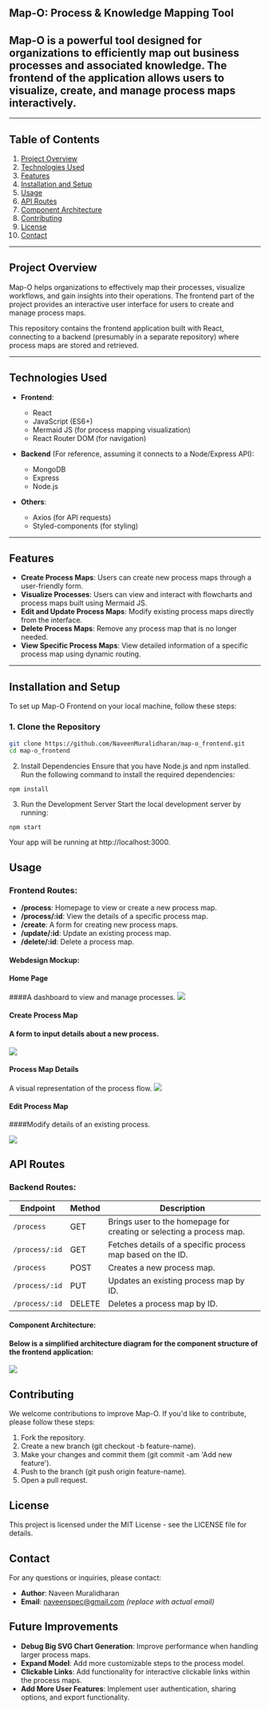 ## Map-O: Process & Knowledge Mapping Tool

## **Map-O** is a powerful tool designed for organizations to efficiently map out business processes and associated knowledge. The frontend of the application allows users to visualize, create, and manage process maps interactively.
---

## Table of Contents

1. [Project Overview](#project-overview)
2. [Technologies Used](#technologies-used)
3. [Features](#features)
4. [Installation and Setup](#installation-and-setup)
5. [Usage](#usage)
6. [API Routes](#api-routes)
7. [Component Architecture](#component-architecture)
8. [Contributing](#contributing)
9. [License](#license)
10. [Contact](#contact)

---

## Project Overview

Map-O helps organizations to effectively map their processes, visualize workflows, and gain insights into their operations. The frontend part of the project provides an interactive user interface for users to create and manage process maps.

This repository contains the frontend application built with React, connecting to a backend (presumably in a separate repository) where process maps are stored and retrieved.

---

## Technologies Used

- **Frontend**:  
  - React
  - JavaScript (ES6+)
  - Mermaid JS (for process mapping visualization)
  - React Router DOM (for navigation)
  
- **Backend** (For reference, assuming it connects to a Node/Express API):  
  - MongoDB
  - Express
  - Node.js

- **Others**:
  - Axios (for API requests)
  - Styled-components (for styling)

---

## Features

- **Create Process Maps**: Users can create new process maps through a user-friendly form.
- **Visualize Processes**: Users can view and interact with flowcharts and process maps built using Mermaid JS.
- **Edit and Update Process Maps**: Modify existing process maps directly from the interface.
- **Delete Process Maps**: Remove any process map that is no longer needed.
- **View Specific Process Maps**: View detailed information of a specific process map using dynamic routing.

---

## Installation and Setup

To set up Map-O Frontend on your local machine, follow these steps:

### 1. Clone the Repository

```bash
git clone https://github.com/NaveenMuralidharan/map-o_frontend.git
cd map-o_frontend
```
2. Install Dependencies
Ensure that you have Node.js and npm installed. Run the following command to install the required dependencies:
```
npm install
```
3. Run the Development Server
Start the local development server by running:
```
npm start
```
Your app will be running at http://localhost:3000.

## Usage

### Frontend Routes:

- **/process**: Homepage to view or create a new process map.
- **/process/:id**: View the details of a specific process map.
- **/create**: A form for creating new process maps.
- **/update/:id**: Update an existing process map.
- **/delete/:id**: Delete a process map.

#### Webdesign Mockup:

#### Home Page
####A dashboard to view and manage processes.
<img src="https://i.imgur.com/Bkv3eEQ.png">

#### Create Process Map
#### A form to input details about a new process.
<img src="https://i.imgur.com/BG7Zyow.png">

#### Process Map Details
A visual representation of the process flow.
<img src="https://i.imgur.com/T7EwcK0.png">

#### Edit Process Map
####Modify details of an existing process.

<img src="https://i.imgur.com/2RIx47t.png">

## API Routes

### Backend Routes:

| Endpoint        | Method | Description                                                          |
| --------------- | ------ | -------------------------------------------------------------------- |
| `/process`      | GET    | Brings user to the homepage for creating or selecting a process map. |
| `/process/:id`  | GET    | Fetches details of a specific process map based on the ID.           |
| `/process`      | POST   | Creates a new process map.                                           |
| `/process/:id`  | PUT    | Updates an existing process map by ID.                               |
| `/process/:id`  | DELETE | Deletes a process map by ID.

#### Component Architecture:
#### Below is a simplified architecture diagram for the component structure of the frontend application:
<img src="https://i.imgur.com/tHkYmZ8.png">

## Contributing

We welcome contributions to improve Map-O. If you'd like to contribute, please follow these steps:

1. Fork the repository.
2. Create a new branch (git checkout -b feature-name).
3. Make your changes and commit them (git commit -am 'Add new feature').
4. Push to the branch (git push origin feature-name).
5. Open a pull request.

## License

This project is licensed under the MIT License - see the LICENSE file for details.

## Contact

For any questions or inquiries, please contact:

- **Author**: Naveen Muralidharan
- **Email**: naveenspec@gmail.com *(replace with actual email)*

## Future Improvements

- **Debug Big SVG Chart Generation**: Improve performance when handling larger process maps.
- **Expand Model**: Add more customizable steps to the process model.
- **Clickable Links**: Add functionality for interactive clickable links within the process maps.
- **Add More User Features**: Implement user authentication, sharing options, and export functionality.




